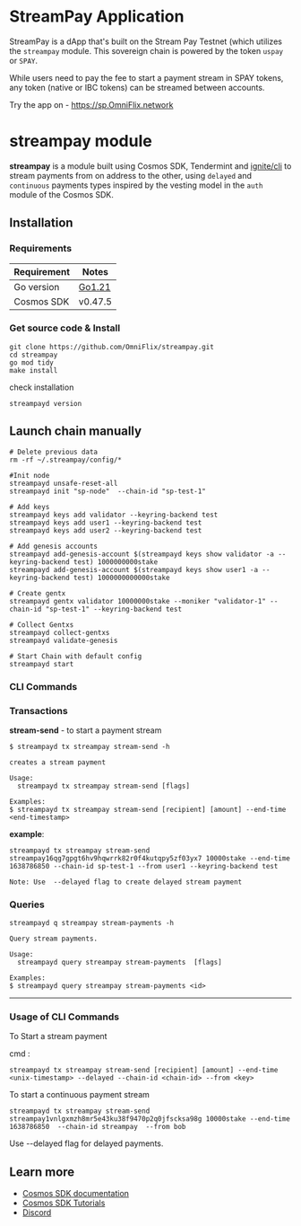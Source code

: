 # StreamPay Application
StreamPay is a dApp that's built on the Stream Pay Testnet (which utilizes the `streampay` module. This sovereign chain is powered by the token `uspay` or `SPAY`.

While users need to pay the fee to start a payment stream in SPAY tokens, any token (native or IBC tokens) can be streamed between accounts.

Try the app on - https://sp.OmniFlix.network

# streampay module
**streampay** is a module built using Cosmos SDK, Tendermint and [ignite/cli](https://github.com/ignite/cli) to stream payments from on address to the other, using `delayed` and `continuous` payments types inspired by the vesting model in the `auth` module of the Cosmos SDK.

## Installation

### Requirements

| Requirement | Notes                                |
|-------------|--------------------------------------|
| Go version  | [Go1.21](https://go.dev/doc/install) |
| Cosmos SDK  | v0.47.5                              |

### Get source code & Install

```bash=
git clone https://github.com/OmniFlix/streampay.git
cd streampay
go mod tidy
make install
```
check installation
```bash=
streampayd version
```


## Launch chain manually

```bash=
# Delete previous data
rm -rf ~/.streampay/config/*

#Init node	
streampayd unsafe-reset-all
streampayd init "sp-node"  --chain-id "sp-test-1"

# Add keys
streampayd keys add validator --keyring-backend test
streampayd keys add user1 --keyring-backend test
streampayd keys add user2 --keyring-backend test

# Add genesis accounts
streampayd add-genesis-account $(streampayd keys show validator -a --keyring-backend test) 1000000000stake
streampayd add-genesis-account $(streampayd keys show user1 -a --keyring-backend test) 1000000000000stake

# Create gentx
streampayd gentx validator 10000000stake --moniker "validator-1" --chain-id "sp-test-1" --keyring-backend test

# Collect Gentxs
streampayd collect-gentxs
streampayd validate-genesis

# Start Chain with default config
streampayd start
```
### CLI Commands

### Transactions
**stream-send** - to start a payment stream
```bash=
$ streampayd tx streampay stream-send -h
```
```bash=
creates a stream payment

Usage:
  streampayd tx streampay stream-send [flags]

Examples:
$ streampayd tx streampay stream-send [recipient] [amount] --end-time <end-timestamp> 
```
**example**:
```bash=
streampayd tx streampay stream-send streampay16qg7gpgt6hv9hqwrrk82r0f4kutqpy5zf03yx7 10000stake --end-time 1638786850 --chain-id sp-test-1 --from user1 --keyring-backend test
```

`Note: Use  --delayed flag to create delayed stream payment`

### Queries
```bash=
streampayd q streampay stream-payments -h
```
```bash=
Query stream payments.

Usage:
  streampayd query streampay stream-payments  [flags]

Examples:
$ streampayd query streampay stream-payments <id>
```

---

### Usage of CLI Commands

To Start a stream payment

cmd :

 `streampayd tx streampay stream-send [recipient] [amount] --end-time <unix-timestamp> --delayed --chain-id <chain-id> --from <key>`

To start a continuous payment stream
```bash=
streampayd tx streampay stream-send streampay1vnlgxmzh8mr5e43ku38f9470p2q0jfscksa98g 10000stake --end-time 1638786850  --chain-id streampay  --from bob
```
Use --delayed flag for delayed payments.

## Learn more
- [Cosmos SDK documentation](https://docs.cosmos.network)
- [Cosmos SDK Tutorials](https://tutorials.cosmos.network)
- [Discord](https://discord.gg/cosmosnetwork)
